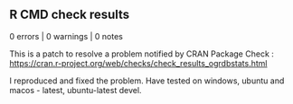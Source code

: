 ## R CMD check results

0 errors | 0 warnings | 0 notes


This is a patch to resolve a problem notified by CRAN Package Check : https://cran.r-project.org/web/checks/check_results_ogrdbstats.html

I reproduced and fixed the problem. Have tested on windows, ubuntu and macos - latest, ubuntu-latest devel.